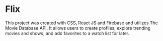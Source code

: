 # Flix

This project was created with CSS, React JS and Firebase and utilizes The Movie Database API.
It allows users to create profiles, explore trending movies and shows, and add favorites to a watch list for later.

